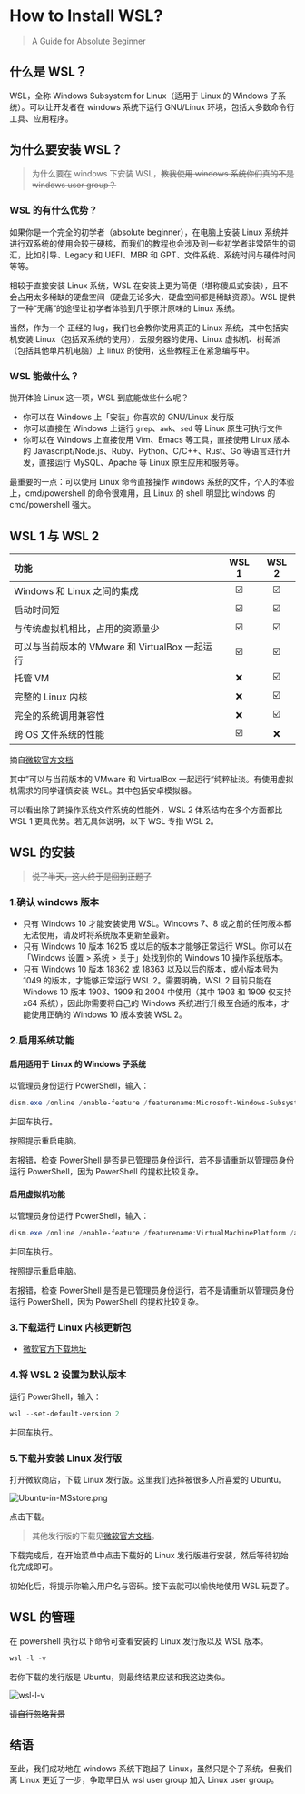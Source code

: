 # How to Install WSL?

> A Guide for Absolute Beginner

## 什么是 WSL？

WSL，全称 Windows Subsystem for Linux（适用于 Linux 的 Windows 子系统）。可以让开发者在 windows 系统下运行 GNU/Linux 环境，包括大多数命令行工具、应用程序。

## 为什么要安装 WSL？

> 为什么要在 windows 下安装 WSL，~~教我使用 windows 系统你们真的不是 windows user group？~~

### WSL 的有什么优势？

如果你是一个完全的初学者（absolute beginner），在电脑上安装 Linux 系统并进行双系统的使用会较于硬核，而我们的教程也会涉及到一些初学者非常陌生的词汇，比如引导、Legacy 和 UEFI、MBR 和 GPT、文件系统、系统时间与硬件时间等等。

相较于直接安装 Linux 系统，WSL 在安装上更为简便（堪称傻瓜式安装），且不会占用太多稀缺的硬盘空间（硬盘无论多大，硬盘空间都是稀缺资源）。WSL 提供了一种“无痛”的途径让初学者体验到几乎原汁原味的 Linux 系统。

当然，作为一个 ~~正经的~~ lug，我们也会教你使用真正的 Linux 系统，其中包括实机安装 Linux（包括双系统的使用），云服务器的使用、Linux 虚拟机、树莓派（包括其他单片机电脑）上 linux 的使用，这些教程正在紧急编写中。

### WSL 能做什么？

抛开体验 Linux 这一项，WSL 到底能做些什么呢？

- 你可以在 Windows 上「安装」你喜欢的 GNU/Linux 发行版
- 你可以直接在 Windows 上运行 `grep`、`awk`、`sed` 等 Linux 原生可执行文件
- 你可以在 Windows 上直接使用 Vim、Emacs 等工具，直接使用 Linux 版本的 Javascript/Node.js、Ruby、Python、C/C++、Rust、Go 等语言进行开发，直接运行 MySQL、Apache 等 Linux 原生应用和服务等。

最重要的一点：可以使用 Linux 命令直接操作 windows 系统的文件，个人的体验上，cmd/powershell 的命令很难用，且 Linux 的 shell 明显比 windows 的 cmd/powershell 强大。

## WSL 1 与 WSL 2

| 功能                                           |          WSL 1          |          WSL 2          |
| :--------------------------------------------- | :---------------------: | :---------------------: |
| Windows 和 Linux 之间的集成                    | :ballot_box_with_check: | :ballot_box_with_check: |
| 启动时间短                                     | :ballot_box_with_check: | :ballot_box_with_check: |
| 与传统虚拟机相比，占用的资源量少               | :ballot_box_with_check: | :ballot_box_with_check: |
| 可以与当前版本的 VMware 和 VirtualBox 一起运行 | :ballot_box_with_check: | :ballot_box_with_check: |
| 托管 VM                                        |           :x:           | :ballot_box_with_check: |
| 完整的 Linux 内核                              |           :x:           | :ballot_box_with_check: |
| 完全的系统调用兼容性                           |           :x:           | :ballot_box_with_check: |
| 跨 OS 文件系统的性能                           | :ballot_box_with_check: |           :x:           |

<!-- ![wsl1vswsl2](https://gitee.com/SoraShu/image/raw/master/image_0/wsl1vswsl2.png) -->

摘自[微软官方文档](https://docs.microsoft.com/zh-cn/windows/wsl/compare-versions#comparing-features)

其中”可以与当前版本的 VMware 和 VirtualBox 一起运行“纯粹扯淡。有使用虚拟机需求的同学谨慎安装 WSL。其中包括安卓模拟器。

可以看出除了跨操作系统文件系统的性能外，WSL 2 体系结构在多个方面都比 WSL 1 更具优势。若无具体说明，以下 WSL 专指 WSL 2。

## WSL 的安装

> ~~说了半天，这人终于是回到正题了~~

### 1.确认 windows 版本

- 只有 Windows 10 才能安装使用 WSL。Windows 7、8 或之前的任何版本都无法使用，请及时将系统版本更新至最新。
- 只有 Windows 10 版本 16215 或以后的版本才能够正常运行 WSL。你可以在「Windows 设置 > 系统 > 关于」处找到你的 Windows 10 操作系统版本。
- 只有 Windows 10 版本 18362 或 18363 以及以后的版本，或小版本号为 1049 的版本，才能够正常运行 WSL 2。需要明确，WSL 2 目前只能在 Windows 10 版本 1903、1909 和 2004 中使用（其中 1903 和 1909 仅支持 x64 系统），因此你需要将自己的 Windows 系统进行升级至合适的版本，才能使用正确的 Windows 10 版本安装 WSL 2。

### 2.启用系统功能

#### 启用适用于 Linux 的 Windows 子系统

以管理员身份运行 PowerShell，输入：

```powershell
dism.exe /online /enable-feature /featurename:Microsoft-Windows-Subsystem-Linux /all /norestart
```

并回车执行。

按照提示重启电脑。

若报错，检查 PowerShell 是否是已管理员身份运行，若不是请重新以管理员身份运行 PowerShell，因为 PowerShell 的提权比较复杂。

#### 启用虚拟机功能

以管理员身份运行 PowerShell，输入：

```powershell
dism.exe /online /enable-feature /featurename:VirtualMachinePlatform /all /norestart
```

并回车执行。

按照提示重启电脑。

若报错，检查 PowerShell 是否是已管理员身份运行，若不是请重新以管理员身份运行 PowerShell，因为 PowerShell 的提权比较复杂。

### 3.下载运行 Linux 内核更新包

- [微软官方下载地址](https://wslstorestorage.blob.core.windows.net/wslblob/wsl_update_x64.msi)
<!-- - []() -->

### 4.将 WSL 2 设置为默认版本

运行 PowerShell，输入：

```powershell
wsl --set-default-version 2
```

并回车执行。

### 5.下载并安装 Linux 发行版

打开微软商店，下载 Linux 发行版。这里我们选择被很多人所喜爱的 Ubuntu。

![Ubuntu-in-MSstore.png](https://gitee.com/SoraShu/image/raw/master/image_0/Ubuntu-in-MSstore.png)

点击下载。

> 其他发行版的下载见[微软官方文档](https://docs.microsoft.com/zh-cn/windows/wsl/install-manual#step-6---install-your-linux-distribution-of-choice)。

下载完成后，在开始菜单中点击下载好的 Linux 发行版进行安装，然后等待初始化完成即可。

初始化后，将提示你输入用户名与密码。接下去就可以愉快地使用 WSL 玩耍了。

## WSL 的管理

在 powershell 执行以下命令可查看安装的 Linux 发行版以及 WSL 版本。

```powershell
wsl -l -v
```

若你下载的发行版是 Ubuntu，则最终结果应该和我这边类似。

![wsl-l-v](https://gitee.com/SoraShu/image/raw/master/image_0/wsl-l-v.png)

~~请自行忽略背景~~

## 结语

至此，我们成功地在 windows 系统下跑起了 Linux，虽然只是个子系统，但我们离 Linux 更近了一步，争取早日从 wsl user group 加入 Linux user group。
